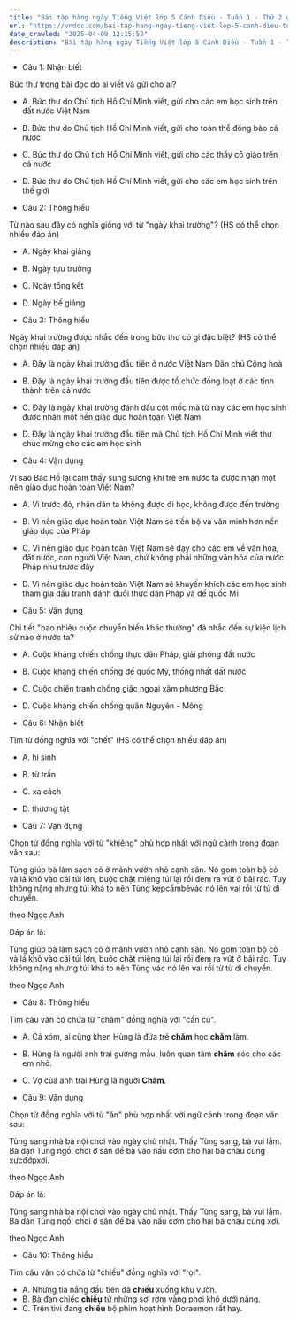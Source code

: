 ```yaml
---
title: "Bài tập hàng ngày Tiếng Việt lớp 5 Cánh Diều - Tuần 1 - Thứ 2 gồm các câu hỏi tổng hợp nội dung Đọc hiểu văn bản và Luyện từ và câu được học ở Tuần 1 trong chương trình Tiếng Việt lớp 5 Tập 1 Cánh Diều"
url: "https://vndoc.com/bai-tap-hang-ngay-tieng-viet-lop-5-canh-dieu-tuan-1-thu-2-326104"
date_crawled: "2025-04-09 12:15:52"
description: "Bài tập hàng ngày Tiếng Việt lớp 5 Cánh Diều - Tuần 1 - Thứ 2 gồm các câu hỏi tổng hợp nội dung Đọc hiểu văn bản và Luyện từ và câu được học ở Tuần 1 trong chương trình Tiếng Việt lớp 5 Tập 1 Cánh Diều"
---
```


* Câu 1:  Nhận biết

Bức thư trong bài đọc do ai viết và gửi cho ai?

  * A. Bức thư do Chủ tịch Hồ Chí Minh viết, gửi cho các em học sinh trên đất nước Việt Nam 
  * B. Bức thư do Chủ tịch Hồ Chí Minh viết, gửi cho toàn thể đồng bào cả nước 
  * C. Bức thư do Chủ tịch Hồ Chí Minh viết, gửi cho các thầy cô giáo trên cả nước 
  * D. Bức thư do Chủ tịch Hồ Chí Minh viết, gửi cho các em học sinh trên thế giới 



* Câu 2:  Thông hiểu

Từ nào sau đây có nghĩa giống với từ "ngày khai trường"? (HS có thể chọn nhiều đáp án)

  * A. Ngày khai giảng 
  * B. Ngày tựu trường 
  * C. Ngày tổng kết 
  * D. Ngày bế giảng 



* Câu 3:  Thông hiểu

Ngày khai trường được nhắc đến trong bức thư có gì đặc biệt? (HS có thể chọn nhiều đáp án)

  * A. Đây là ngày khai trường đầu tiên ở nước Việt Nam Dân chủ Cộng hoà 
  * B. Đây là ngày khai trường đầu tiên được tổ chức đồng loạt ở các tỉnh thành trên cả nước 
  * C. Đây là ngày khai trường đánh dấu cột mốc mà từ nay các em học sinh được nhận một nền giáo dục hoàn toàn Việt Nam 
  * D. Đây là ngày khai trường đầu tiên mà Chủ tịch Hồ Chí Minh viết thư chúc mừng cho các em học sinh 



* Câu 4:  Vận dụng

Vì sao Bác Hồ lại cảm thấy sung sướng khi trẻ em nước ta được nhận một nền giáo dục hoàn toàn Việt Nam?

  * A. Vì trước đó, nhân dân ta không được đi học, không được đến trường 
  * B. Vì nền giáo dục hoàn toàn Việt Nam sẽ tiến bộ và văn minh hơn nền giáo dục của Pháp 
  * C. Vì nền giáo dục hoàn toàn Việt Nam sẽ dạy cho các em về văn hóa, đất nước, con người Việt Nam, chứ không phải những văn hóa của nước Pháp như trước đây 
  * D. Vì nền giáo dục hoàn toàn Việt Nam sẽ khuyến khích các em học sinh tham gia đấu tranh đánh đuổi thực dân Pháp và đế quốc Mĩ 



* Câu 5:  Vận dụng

Chi tiết "bao nhiêu cuộc chuyển biến khác thường" đã nhắc đến sự kiện lịch sử nào ở nước ta?

  * A. Cuộc kháng chiến chống thực dân Pháp, giải phóng đất nước 
  * B. Cuộc kháng chiến chống đế quốc Mỹ, thống nhất đất nước 
  * C. Cuộc chiến tranh chống giặc ngoại xâm phương Bắc 
  * D. Cuộc kháng chiến chống quân Nguyên - Mông 



* Câu 6:  Nhận biết

Tìm từ đồng nghĩa với "chết" (HS có thể chọn nhiều đáp án)

  * A. hi sinh 
  * B. từ trần 
  * C. xa cách 
  * D. thương tật 



* Câu 7:  Vận dụng

Chọn từ đồng nghĩa với từ "khiêng" phù hợp nhất với ngữ cảnh trong đoạn văn sau:

Tùng giúp bà làm sạch cỏ ở mảnh vườn nhỏ cạnh sân. Nó gom toàn bộ cỏ và lá khô vào cái túi lớn, buộc chặt miệng túi lại rồi đem ra vứt ở bãi rác. Tuy không nặng nhưng túi khá to nên Tùng kẹpcầmbêvác nó lên vai rồi từ từ di chuyển.

theo Ngọc Anh

Đáp án là:

Tùng giúp bà làm sạch cỏ ở mảnh vườn nhỏ cạnh sân. Nó gom toàn bộ cỏ và lá khô vào cái túi lớn, buộc chặt miệng túi lại rồi đem ra vứt ở bãi rác. Tuy không nặng nhưng túi khá to nên Tùng vác nó lên vai rồi từ từ di chuyển.

theo Ngọc Anh

* Câu 8:  Thông hiểu

Tìm câu văn có chứa từ "chăm" đồng nghĩa với "cần cù".

  * A. Cả xóm, ai cũng khen Hùng là đứa trẻ **chăm** học **chăm** làm. 
  * B. Hùng là người anh trai gương mẫu, luôn quan tâm **chăm** sóc cho các em nhỏ. 
  * C. Vợ của anh trai Hùng là người **Chăm**. 



* Câu 9:  Vận dụng

Chọn từ đồng nghĩa với từ "ăn" phù hợp nhất với ngữ cảnh trong đoạn văn sau:

Tùng sang nhà bà nội chơi vào ngày chủ nhật. Thấy Tùng sang, bà vui lắm. Bà dặn Tùng ngồi chơi ở sân để bà vào nấu cơm cho hai bà cháu cùng xựcđớpxơi.

theo Ngọc Anh

Đáp án là:

Tùng sang nhà bà nội chơi vào ngày chủ nhật. Thấy Tùng sang, bà vui lắm. Bà dặn Tùng ngồi chơi ở sân để bà vào nấu cơm cho hai bà cháu cùng xơi.

theo Ngọc Anh

* Câu 10:  Thông hiểu

Tìm câu văn có chứa từ "chiếu" đồng nghĩa với "rọi".

  * A. Những tia nắng đầu tiên đã **chiếu** xuống khu vườn. 
  * B. Bà đan chiếc **chiếu** từ những sợi rơm vàng phơi khô dưới nắng. 
  * C. Trên tivi đang **chiếu** bộ phim hoạt hình Doraemon rất hay. 


